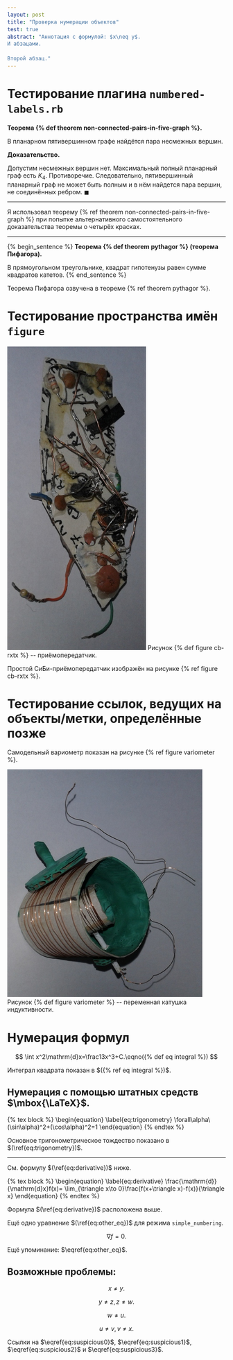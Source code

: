 ```yaml
---
layout: post
title: "Проверка нумерации объектов"
test: true
abstract: "Аннотация с формулой: $x\neq y$.
И абзацами.

Второй абзац."
---
```


# Тестирование плагина `numbered-labels.rb`

**Теорема {% def theorem non-connected-pairs-in-five-graph %}.**

В планарном пятивершинном графе найдётся пара несмежных вершин.

**Доказательство.**

Допустим несмежных вершин нет. Максимальный полный планарный граф есть $K_4$. Противоречие. 
Следовательно, пятивершинный планарный граф не может быть полным и в нём найдется пара вершин, 
не соединённых ребром. $\blacksquare$

--------

Я использовал теорему {% ref theorem non-connected-pairs-in-five-graph %} при попытке 
альтернативного самостоятельного доказательства теоремы о четырёх красках.

-------

{% begin_sentence %}
**Теорема {% def theorem pythagor %} (теорема Пифагора).**

В прямоугольном треугольнике, квадрат гипотенузы равен сумме квадратов катетов.
{% end_sentence %}

Теорема Пифагора озвучена в теореме {% ref theorem pythagor %}.

# Тестирование пространства имён `figure`

![](/public/images/rxtx1.jpg)
Рисунок {% def figure cb-rxtx %} -- приёмопередатчик.

Простой СиБи-приёмопередатчик изображён на рисунке {% ref figure cb-rxtx %}.

# Тестирование ссылок, ведущих на объекты/метки, определённые позже

Самодельный вариометр показан на рисунке {% ref figure variometer %}.

![](/public/images/variometer.jpg)
Рисунок {% def figure variometer %} -- переменная катушка индуктивности.

# Нумерация формул

$$
\int x^2\mathrm{d}x=\frac13x^3+C.\eqno({% def eq integral %})
$$

Интеграл квадрата показан в $({% ref eq integral %})$.

## Нумерация с помощью штатных средств $\mbox{\LaTeX}$.

{% tex block %}
\begin{equation}
    \label{eq:trigonometry}
    \forall\alpha\ (\sin\alpha)^2+(\cos\alpha)^2=1
\end{equation}
{% endtex %}

Основное тригонометрическое тождество показано в $(\ref{eq:trigonometry})$.

-----------------

См. формулу $(\ref{eq:derivative})$ ниже.

{% tex block %}
\begin{equation}
    \label{eq:derivative}
    \frac{\mathrm{d}}{\mathrm{d}x}f(x)=
        \lim_{\triangle x\to 0}\frac{f(x+\triangle x)-f(x)}{\triangle x}
\end{equation}
{% endtex %}

Формула $(\ref{eq:derivative})$ расположена выше.

Ещё одно уравнение $(\ref{eq:other_eq})$ для режима `simple_numbering`.

$$\label{eq:other_eq}\nabla f=0.$$

Ещё упоминание: $\eqref{eq:other_eq}$.

## Возможные проблемы:

$$\label{eq:suspicious0} x\neq y.$$

$$\label{eq:suspicious1} y\neq z,
z\neq w.$$

$$\label{eq:suspicious2}w\neq u.$$

$$\label{eq:suspicious3}u\neq v,
v\neq x.$$

Ссылки на $\eqref{eq:suspicious0}$, $\eqref{eq:suspicious1}$, $\eqref{eq:suspicious2}$ и 
$\eqref{eq:suspicious3}$.
